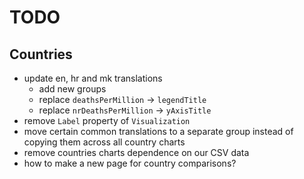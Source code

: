 # TODO

## Countries
- update en, hr and mk translations
    - add new groups
    - replace `deathsPerMillion` -> `legendTitle`
    - replace `nrDeathsPerMillion` -> `yAxisTitle`
- remove `Label` property of `Visualization`
- move certain common translations to a separate group instead of copying them
    across all country charts
- remove countries charts dependence on our CSV data
- how to make a new page for country comparisons?